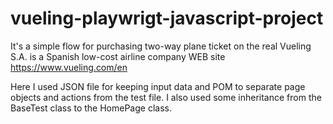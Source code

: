 # vueling-playwrigt-javascript-project
It's a simple flow for purchasing two-way plane ticket on the real Vueling S.A. is a Spanish low-cost airline company WEB site https://www.vueling.com/en

Here I used JSON file for keeping input data and POM to separate page objects and actions from the test file. I also used some inheritance from the BaseTest class to the HomePage class.
